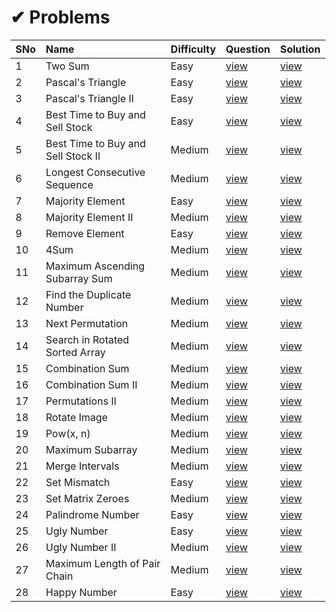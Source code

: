 # ✔ Problems

SNo | Name | Difficulty | Question | Solution |
----|:-----|------------|----------|----------|
1 | Two Sum | Easy | [view](https://leetcode.com/problems/two-sum/) | [view](1.%20Two%20Sum.cpp)
2 | Pascal's Triangle | Easy | [view](https://leetcode.com/problems/pascals-triangle/) | [view](118.%20Pascal's%20Triangle.cpp)
3 | Pascal's Triangle II | Easy | [view](https://leetcode.com/problems/pascals-triangle-ii/) | [view](119.%20Pascal's%20Triangle%20II.cpp)
4 | Best Time to Buy and Sell Stock | Easy | [view](https://leetcode.com/problems/best-time-to-buy-and-sell-stock/) | [view](121.%20Best%20Time%20to%20Buy%20and%20Sell%20Stock.cpp)
5 | Best Time to Buy and Sell Stock II | Medium | [view](https://leetcode.com/problems/best-time-to-buy-and-sell-stock-ii/) | [view](122.%20Best%20Time%20to%20Buy%20and%20Sell%20Stock%20II.cpp)
6 | Longest Consecutive Sequence | Medium | [view](https://leetcode.com/problems/longest-consecutive-sequence/) | [view](128.%20Longest%20Consecutive%20Sequence.cpp)
7 | Majority Element | Easy | [view](https://leetcode.com/problems/majority-element/) | [view](169.%20Majority%20Element.cpp)
8 | Majority Element II | Medium | [view](https://leetcode.com/problems/majority-element-ii/) | [view](229.%20Majority%20Element%20II.cpp)
9 | Remove Element | Easy | [view](https://leetcode.com/problems/remove-element/) | [view](27.%20Remove%20Element.cpp)
10 | 4Sum | Medium | [view](https://leetcode.com/problems/4sum/) | [view](18.%204Sum.cpp)
11 | Maximum Ascending Subarray Sum | Medium | [view](https://leetcode.com/problems/maximum-subarray/) | [view](1800.%20Maximum%20Ascending%20Subarray%20Sum.cpp)
12 | Find the Duplicate Number | Medium | [view](https://leetcode.com/problems/find-the-duplicate-number/) | [view](287.%20Find%20the%20Duplicate%20Number.cpp)
13 | Next Permutation | Medium | [view](https://leetcode.com/problems/next-permutation/) | [view](31.%20Next%20Permutation.cpp)
14 | Search in Rotated Sorted Array | Medium | [view](https://leetcode.com/problems/search-in-rotated-sorted-array/) | [view](33.%20Search%20in%20Rotated%20Sorted%20Array.cpp)
15 | Combination Sum | Medium | [view](https://leetcode.com/problems/combination-sum/) | [view](39.%20Combination%20Sum.cpp)
16 | Combination Sum II | Medium | [view](https://leetcode.com/problems/combination-sum-ii/) | [view](40.%20Combination%20Sum%20II.cpp)
17 | Permutations II | Medium | [view](https://leetcode.com/problems/permutations-ii/) | [view](47.%20Permutations%20II.cpp)
18 | Rotate Image | Medium | [view](https://leetcode.com/problems/rotate-image/) | [view](48.%20Rotate%20Image.cpp)
19 | Pow(x, n) | Medium | [view](https://leetcode.com/problems/powx-n/) | [view](50.%20Pow(x%2C%20n).cpp)
20 | Maximum Subarray | Medium | [view](https://leetcode.com/problems/maximum-subarray/) | [view](53.%20Maximum%20Subarray.cpp)
21 | Merge Intervals | Medium | [view](https://leetcode.com/problems/merge-intervals/) | [view](56.%20Merge%20Intervals.cpp)
22 | Set Mismatch | Easy | [view](https://leetcode.com/problems/set-mismatch/) | [view](645.%20Set%20Mismatch.cpp)
23 | Set Matrix Zeroes | Medium | [view](https://leetcode.com/problems/set-matrix-zeroes/) | [view](73.%20Set%20Matrix%20Zeroes.cpp)
24 | Palindrome Number | Easy | [view](https://leetcode.com/problems/palindrome-number/) | [view](9.%20Palindrome%20Number.cpp)
25 | Ugly Number | Easy | [view](https://leetcode.com/problems/ugly-number/) | [view](263.%20Ugly%20Number.cpp)
26 | Ugly Number II | Medium | [view](https://leetcode.com/problems/ugly-number-ii/) | [view](264.%20Ugly%20Number%20II.cpp)
27 | Maximum Length of Pair Chain | Medium | [view](https://leetcode.com/problems/maximum-length-of-pair-chain/) | [view](646.%20Maximum%20Length%20of%20Pair%20Chain.cpp)
28 | Happy Number | Easy | [view](https://leetcode.com/problems/happy-number/) | [view](202.%20Happy%20Number.cpp)